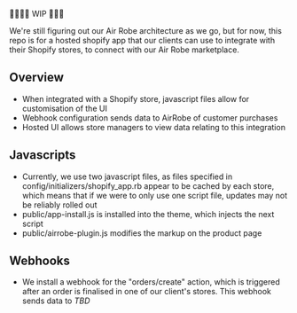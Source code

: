 🚧👷🏽‍♀️ WIP 👷🏼🚧

We're still figuring out our Air Robe architecture as we go, but for now, this repo is for a hosted shopify app that our clients can use to integrate with their Shopify stores, to connect with our Air Robe marketplace.

## Overview

- When integrated with a Shopify store, javascript files allow for customisation of the UI
- Webhook configuration sends data to AirRobe of customer purchases
- Hosted UI allows store managers to view data relating to this integration

## Javascripts

- Currently, we use two javascript files, as files specified in config/initializers/shopify_app.rb appear to be cached by each store, which means that if we were to only use one script file, updates may not be reliably rolled out
- public/app-install.js is installed into the theme, which injects the next script
- public/airrobe-plugin.js modifies the markup on the product page

## Webhooks

- We install a webhook for the "orders/create" action, which is triggered after an order is finalised in one of our client's stores. This webhook sends data to _TBD_
